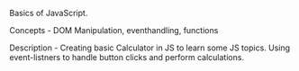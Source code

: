 Basics of JavaScript.

Concepts - DOM Manipulation, eventhandling, functions

Description - Creating basic Calculator in JS to learn some JS topics. Using event-listners to handle button clicks and perform calculations.
